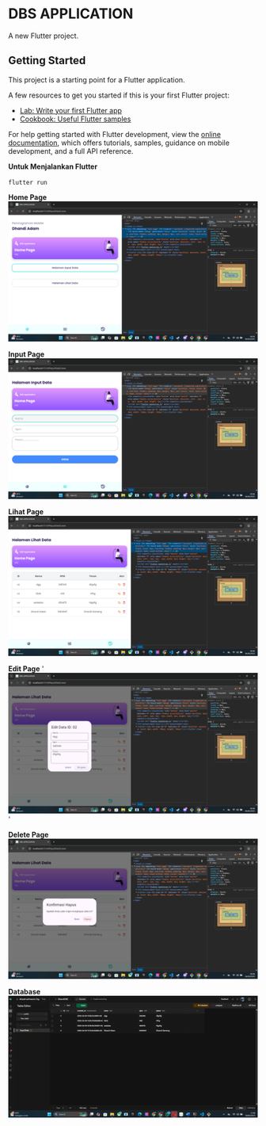 # DBS APPLICATION

A new Flutter project.

## Getting Started

This project is a starting point for a Flutter application.

A few resources to get you started if this is your first Flutter project:

- [Lab: Write your first Flutter app](https://docs.flutter.dev/get-started/codelab)
- [Cookbook: Useful Flutter samples](https://docs.flutter.dev/cookbook)

For help getting started with Flutter development, view the
[online documentation](https://docs.flutter.dev/), which offers tutorials,
samples, guidance on mobile development, and a full API reference.

**Untuk Menjalankan Flutter**

`flutter run`

**Home Page**
![alt text](assets/images/HomePage.png)

**Input Page**
![alt text](assets/images/InputData.png)

**Lihat Page**
![alt text](assets/images/LihatData.png)

**Edit Page**
'![alt text](assets/images/Edit.png)'

**Delete Page**
![alt text](assets/images/Delete.png)

**Database**
![alt text](assets/images/Database.png)
